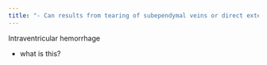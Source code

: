```yaml
---
title: "- Can results from tearing of subependymal veins or direct extension of parenchymal hematoma   - Hyperdense material layering dependently within ventricles"
---
```

Intraventricular hemorrhage

- what is this?

